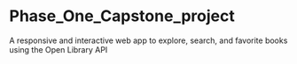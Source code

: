 # Phase_One_Capstone_project
A responsive and interactive web app to explore, search, and favorite books using the Open Library API
